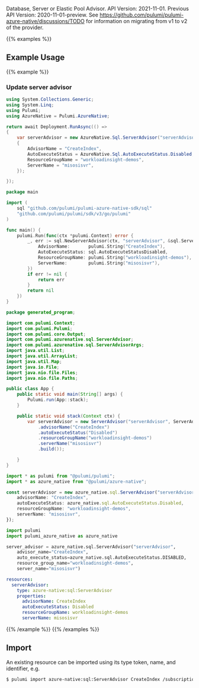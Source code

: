 Database, Server or Elastic Pool Advisor.
API Version: 2021-11-01.
Previous API Version: 2020-11-01-preview. See https://github.com/pulumi/pulumi-azure-native/discussions/TODO for information on migrating from v1 to v2 of the provider.

{{% examples %}}
## Example Usage
{{% example %}}
### Update server advisor
```csharp
using System.Collections.Generic;
using System.Linq;
using Pulumi;
using AzureNative = Pulumi.AzureNative;

return await Deployment.RunAsync(() => 
{
    var serverAdvisor = new AzureNative.Sql.ServerAdvisor("serverAdvisor", new()
    {
        AdvisorName = "CreateIndex",
        AutoExecuteStatus = AzureNative.Sql.AutoExecuteStatus.Disabled,
        ResourceGroupName = "workloadinsight-demos",
        ServerName = "misosisvr",
    });

});


```

```go
package main

import (
	sql "github.com/pulumi/pulumi-azure-native-sdk/sql"
	"github.com/pulumi/pulumi/sdk/v3/go/pulumi"
)

func main() {
	pulumi.Run(func(ctx *pulumi.Context) error {
		_, err := sql.NewServerAdvisor(ctx, "serverAdvisor", &sql.ServerAdvisorArgs{
			AdvisorName:       pulumi.String("CreateIndex"),
			AutoExecuteStatus: sql.AutoExecuteStatusDisabled,
			ResourceGroupName: pulumi.String("workloadinsight-demos"),
			ServerName:        pulumi.String("misosisvr"),
		})
		if err != nil {
			return err
		}
		return nil
	})
}

```

```java
package generated_program;

import com.pulumi.Context;
import com.pulumi.Pulumi;
import com.pulumi.core.Output;
import com.pulumi.azurenative.sql.ServerAdvisor;
import com.pulumi.azurenative.sql.ServerAdvisorArgs;
import java.util.List;
import java.util.ArrayList;
import java.util.Map;
import java.io.File;
import java.nio.file.Files;
import java.nio.file.Paths;

public class App {
    public static void main(String[] args) {
        Pulumi.run(App::stack);
    }

    public static void stack(Context ctx) {
        var serverAdvisor = new ServerAdvisor("serverAdvisor", ServerAdvisorArgs.builder()        
            .advisorName("CreateIndex")
            .autoExecuteStatus("Disabled")
            .resourceGroupName("workloadinsight-demos")
            .serverName("misosisvr")
            .build());

    }
}

```

```typescript
import * as pulumi from "@pulumi/pulumi";
import * as azure_native from "@pulumi/azure-native";

const serverAdvisor = new azure_native.sql.ServerAdvisor("serverAdvisor", {
    advisorName: "CreateIndex",
    autoExecuteStatus: azure_native.sql.AutoExecuteStatus.Disabled,
    resourceGroupName: "workloadinsight-demos",
    serverName: "misosisvr",
});

```

```python
import pulumi
import pulumi_azure_native as azure_native

server_advisor = azure_native.sql.ServerAdvisor("serverAdvisor",
    advisor_name="CreateIndex",
    auto_execute_status=azure_native.sql.AutoExecuteStatus.DISABLED,
    resource_group_name="workloadinsight-demos",
    server_name="misosisvr")

```

```yaml
resources:
  serverAdvisor:
    type: azure-native:sql:ServerAdvisor
    properties:
      advisorName: CreateIndex
      autoExecuteStatus: Disabled
      resourceGroupName: workloadinsight-demos
      serverName: misosisvr

```

{{% /example %}}
{{% /examples %}}

## Import

An existing resource can be imported using its type token, name, and identifier, e.g.

```sh
$ pulumi import azure-native:sql:ServerAdvisor CreateIndex /subscriptions/00000000-1111-2222-3333-444444444444/resourceGroups/workloadinsight-demos/providers/Microsoft.Sql/servers/misosisvr/advisors/CreateIndex 
```
